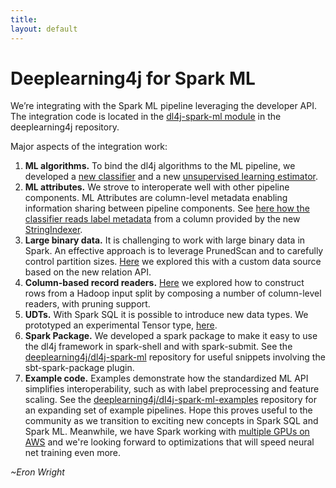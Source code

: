 ```yaml
---
title: 
layout: default
---
```


# Deeplearning4j for Spark ML

We’re integrating with the Spark ML pipeline leveraging the developer API. The integration code is located in the [dl4j-spark-ml module](https://github.com/deeplearning4j/deeplearning4j/tree/master/deeplearning4j-scaleout/spark/dl4j-spark-ml) in the deeplearning4j repository.

Major aspects of the integration work:

1. **ML algorithms.** To bind the dl4j algorithms to the ML pipeline, we developed a [new classifier](https://github.com/deeplearning4j/deeplearning4j/blob/master/deeplearning4j-scaleout/spark/dl4j-spark-ml/src/main/scala/org/deeplearning4j/spark/ml/classification/MultiLayerNetworkClassification.scala) and a new [unsupervised learning estimator](https://github.com/deeplearning4j/deeplearning4j/blob/master/deeplearning4j-scaleout/spark/dl4j-spark-ml/src/main/scala/org/deeplearning4j/spark/ml/Unsupervised.scala).   
2. **ML attributes.** We strove to interoperate well with other pipeline components. ML Attributes are column-level metadata enabling information sharing between pipeline components. See [here how the classifier reads label metadata](https://github.com/deeplearning4j/deeplearning4j/blob/4d33302dd8a792906050eda82a7d50ff77a8d957/deeplearning4j-scaleout/spark/dl4j-spark-ml/src/main/scala/org/deeplearning4j/spark/ml/classification/MultiLayerNetworkClassification.scala#L89) from a column provided by the new [StringIndexer](http://people.apache.org/~pwendell/spark-releases/spark-1.4.0-rc4-docs/api/scala/index.html#org.apache.spark.ml.feature.StringIndexer).
3. **Large binary data.** It is challenging to work with large binary data in Spark. An effective approach is to leverage PrunedScan and to carefully control partition sizes. [Here](https://github.com/deeplearning4j/deeplearning4j/blob/master/deeplearning4j-scaleout/spark/dl4j-spark-ml/src/main/scala/org/deeplearning4j/spark/sql/sources/lfw/LfwRelation.scala) we explored this with a custom data source based on the new relation API.   
4. **Column-based record readers.** [Here](https://github.com/deeplearning4j/deeplearning4j/blob/b237385b56d42d24bd3c99d1eece6cb658f387f2/deeplearning4j-scaleout/spark/dl4j-spark-ml/src/main/scala/org/deeplearning4j/spark/sql/sources/lfw/LfwRelation.scala#L96) we explored how to construct rows from a Hadoop input split by composing a number of column-level readers, with pruning support.
5. **UDTs.** With Spark SQL it is possible to introduce new data types. We prototyped an experimental Tensor type, [here](https://github.com/deeplearning4j/deeplearning4j/blob/master/deeplearning4j-scaleout/spark/dl4j-spark-ml/src/main/scala/org/deeplearning4j/spark/sql/types/tensors.scala).
6. **Spark Package.** We developed a spark package to make it easy to use the dl4j framework in spark-shell and with spark-submit. See the [deeplearning4j/dl4j-spark-ml](https://github.com/deeplearning4j/dl4j-spark-ml) repository for useful snippets involving the sbt-spark-package plugin.
7. **Example code.** Examples demonstrate how the standardized ML API simplifies interoperability, such as with label preprocessing and feature scaling. See the [deeplearning4j/dl4j-spark-ml-examples](https://github.com/deeplearning4j/dl4j-spark-ml-examples) repository for an expanding set of example pipelines.
Hope this proves useful to the community as we transition to exciting new concepts in Spark SQL and Spark ML. Meanwhile, we have Spark working with [multiple GPUs on AWS](http://deeplearning4j.org/gpu_aws.html) and we're looking forward to optimizations that will speed neural net training even more. 

*~Eron Wright*
